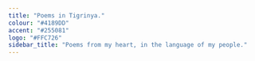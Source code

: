 ```yaml
---
title: "Poems in Tigrinya."
colour: "#4189DD"
accent: "#255081"
logo: "#FFC726"
sidebar_title: "Poems from my heart, in the language of my people."
---
```

